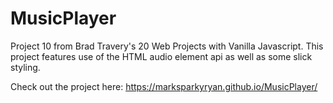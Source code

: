 # MusicPlayer

Project 10 from Brad Travery's 20 Web Projects with Vanilla Javascript. This project features use of the HTML audio element api as well as some slick styling.

Check out the project here: https://marksparkyryan.github.io/MusicPlayer/
